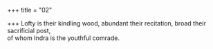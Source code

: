 +++
title = "02"

+++
Lofty is their kindling wood, abundant their recitation, broad their  sacrificial post,  
of whom Indra is the youthful comrade.  
